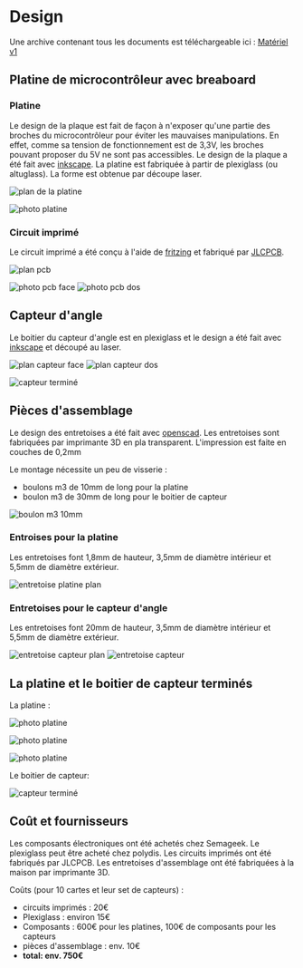 # Design
Une archive contenant tous les documents est téléchargeable ici : [Matériel v1](https://github.com/olivier-boesch/CircuitPython-au-lycee/raw/master/release/Mat%C3%A9riel_v1.zip)


## Platine de microcontrôleur avec breaboard


### Platine
Le design de la plaque est fait de façon à n'exposer qu'une partie des broches du microcontrôleur pour éviter les mauvaises manipulations.
En effet, comme sa tension de fonctionnement est de 3,3V, les broches pouvant proposer du 5V ne sont pas accessibles. 
Le design de la plaque a été fait avec [inkscape](https://inkscape.org/fr/). 
La platine est fabriquée à partir de plexiglass (ou altuglass). La forme est obtenue par découpe laser. 

![plan de la platine](https://github.com/olivier-boesch/CircuitPython-au-lycee/raw/master/materiel/platine_experimentation/plaque_exp%C3%A9rimentation_pc.png "Plan platine")

![photo platine](https://github.com/olivier-boesch/CircuitPython-au-lycee/raw/master/materiel/platine_experimentation/photo_plaque_exp%C3%A9rimentation_pc.jpg "Photo platine")


### Circuit imprimé
Le circuit imprimé a été conçu à l'aide de [fritzing](http://fritzing.org/home/) et fabriqué par [JLCPCB](https://jlcpcb.com/).

![plan pcb](https://github.com/olivier-boesch/CircuitPython-au-lycee/raw/master/materiel/pcb/m4v06-2019_pcb.png "Plan pcb")

![photo pcb face](https://github.com/olivier-boesch/CircuitPython-au-lycee/raw/master/materiel/pcb/pcb_front_s.jpg "photo pcb face")
![photo pcb dos](https://github.com/olivier-boesch/CircuitPython-au-lycee/raw/master/materiel/pcb/pcb_back_s.jpg "photo pcb dos")


## Capteur d'angle
Le boitier du capteur d'angle est en plexiglass et le design a été fait avec [inkscape](https://inkscape.org/fr/) et découpé au laser. 

![plan capteur face](https://github.com/olivier-boesch/CircuitPython-au-lycee/raw/master/materiel/Platine_capteur_angle/plaque_pot_dessus.svg.png "Plan capteur face")
![plan capteur dos](https://github.com/olivier-boesch/CircuitPython-au-lycee/raw/master/materiel/Platine_capteur_angle/plaque_pot_dessous.svg.png "Plan capteur dos")

![capteur terminé](https://github.com/olivier-boesch/CircuitPython-au-lycee/raw/master/materiel/Platine_capteur_angle/plaque_pot_terminee.jpg)


## Pièces d'assemblage
Le design des entretoises a été fait avec [openscad](https://www.openscad.org/). 
Les entretoises sont fabriquées par imprimante 3D en pla transparent. L'impression est faite en couches de 0,2mm

Le montage nécessite un peu de visserie :
* boulons m3 de 10mm de long pour la platine
* boulon m3 de 30mm de long pour le boitier de capteur

![boulon m3 10mm](https://github.com/olivier-boesch/CircuitPython-au-lycee/raw/master/materiel/assemblage/boulon_m3-10mm.jpg "boulon m3 10mm")

### Entroises pour la platine
Les entretoises font 1,8mm de hauteur, 3,5mm de diamètre intérieur et 5,5mm de diamètre extérieur.
 
![entretoise platine plan](https://github.com/olivier-boesch/CircuitPython-au-lycee/raw/master/materiel/assemblage/entretoise_plaque_ex.png "entretoise platine plan")


### Entretoises pour le capteur d'angle
Les entretoises font 20mm de hauteur, 3,5mm de diamètre intérieur et 5,5mm de diamètre extérieur.

![entretoise capteur plan](https://github.com/olivier-boesch/CircuitPython-au-lycee/raw/master/materiel/assemblage/entretoise_capteur_angle.png "entretoise capteur plan")
![entretoise capteur](https://github.com/olivier-boesch/CircuitPython-au-lycee/raw/master/materiel/assemblage/entretoise_capteur_angle_3d.jpg "entretoise capteur")


## La platine et le boitier de capteur terminés

La platine :

![photo platine](https://github.com/olivier-boesch/CircuitPython-au-lycee/raw/master/materiel/platine_experimentation/platine_nue.jpg "Photo platine")

![photo platine](https://github.com/olivier-boesch/CircuitPython-au-lycee/raw/master/materiel/platine_experimentation/platine_mc.jpg "Photo platine")

![photo platine](https://github.com/olivier-boesch/CircuitPython-au-lycee/raw/master/materiel/platine_experimentation/platine_compl%C3%A8te.jpg)

Le boitier de capteur:

![capteur terminé](https://github.com/olivier-boesch/CircuitPython-au-lycee/raw/master/materiel/Platine_capteur_angle/plaque_pot_terminee.jpg)

## Coût et fournisseurs
Les composants électroniques ont été achetés chez Semageek. Le plexiglass peut être acheté chez polydis. Les circuits imprimés ont été fabriqués par JLCPCB. Les entretoises d'assemblage ont été fabriquées à la maison par imprimante 3D.

Coûts (pour 10 cartes et leur set de capteurs) :
* circuits imprimés : 20€
* Plexiglass : environ 15€
* Composants : 600€ pour les platines, 100€ de composants pour les capteurs
* pièces d'assemblage : env. 10€
* __total: env. 750€__